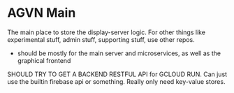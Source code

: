 # AGVN Main

The main place to store the display-server logic. For other things like experimental stuff, admin stuff, supporting stuff, use other repos.

- should be mostly for the main server and microservices, as well as the graphical frontend

SHOULD TRY TO GET A BACKEND RESTFUL API for GCLOUD RUN. Can just use the builtin firebase api or something. Really only need key-value stores.
